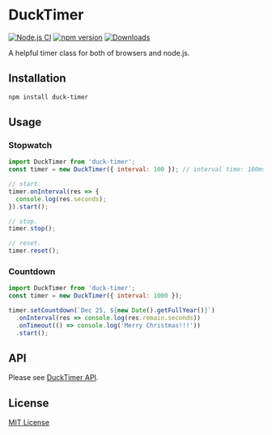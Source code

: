 # DuckTimer

[![Node.js CI](https://github.com/archco/duck-timer/actions/workflows/node.js.yml/badge.svg)](https://github.com/archco/duck-timer/actions/workflows/node.js.yml)
[![npm version](https://badge.fury.io/js/duck-timer.svg)](https://www.npmjs.com/package/duck-timer)
[![Downloads](https://img.shields.io/npm/dm/duck-timer.svg)](https://www.npmjs.com/package/duck-timer)

A helpful timer class for both of browsers and node.js.

## Installation

``` sh
npm install duck-timer
```

## Usage

### Stopwatch

``` js
import DuckTimer from 'duck-timer';
const timer = new DuckTimer({ interval: 100 }); // interval time: 100ms = 0.1sec.

// start.
timer.onInterval(res => {
  console.log(res.seconds);
}).start();

// stop.
timer.stop();

// reset.
timer.reset();
```

### Countdown

``` js
import DuckTimer from 'duck-timer';
const timer = new DuckTimer({ interval: 1000 });

timer.setCountdown(`Dec 25, ${new Date().getFullYear()}`)
  .onInterval(res => console.log(res.remain.seconds))
  .onTimeout(() => console.log('Merry Christmas!!!'))
  .start();
```

## API

Please see [DuckTimer API](https://github.com/archco/duck-timer/blob/master/doc/README.md).

## License

[MIT License](https://github.com/archco/duck-timer/blob/master/LICENSE)
